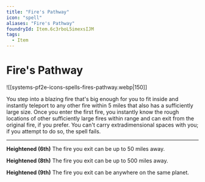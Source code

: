 ```yaml
---
title: "Fire's Pathway"
icon: "spell"
aliases: "Fire's Pathway"
foundryId: Item.6c3rboL5imexsIJM
tags:
  - Item
---
```


# Fire's Pathway
![[systems-pf2e-icons-spells-fires-pathway.webp|150]]

You step into a blazing fire that's big enough for you to fit inside and instantly teleport to any other fire within 5 miles that also has a sufficiently large size. Once you enter the first fire, you instantly know the rough locations of other sufficiently large fires within range and can exit from the original fire, if you prefer. You can't carry extradimensional spaces with you; if you attempt to do so, the spell fails.

* * *

**Heightened (6th)** The fire you exit can be up to 50 miles away.

**Heightened (8th)** The fire you exit can be up to 500 miles away.

**Heightened (9th)** The fire you exit can be anywhere on the same planet.
